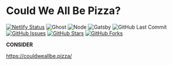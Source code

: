 # Could We All Be Pizza?

[![Netlify Status](https://api.netlify.com/api/v1/badges/7bf390c6-ab0b-445d-b783-bc0654502c6a/deploy-status)](https://app.netlify.com/sites/couldweallbepizza/deploys)
![Ghost](https://img.shields.io/badge/Ghost-^v4.0.0-lightgrey.svg?longCache=true&style=flat-square&logo=ghost&logoColor=white&colorB=656c82&colorA=4c566a)
![Node](https://img.shields.io/badge/NodeJS-v^14.0.0-green.svg?longCache=true&style=flat-square&logo=node.js&logoColor=white&colorB=a3be8c&colorA=4c566a)
![Gatsby](https://img.shields.io/badge/Gatsby-v^3.13.0-red.svg?longCache=true&style=flat-square&logo=Gatsby&logoColor=white&colorA=4c566a&colorB=b48ead)
![GitHub Last Commit](https://img.shields.io/github/last-commit/google/skia.svg?style=flat-square&colorA=4c566a&colorB=a3be8c&logo=GitHub)
[![GitHub Issues](https://img.shields.io/github/issues/toddbirchard/couldweallbe.pizza.svg?style=flat-square&colorB=ebcb8b&colorA=4c566a&logo=GitHub)](https://github.com/toddbirchard/couldweallbe.pizza/issues)
[![GitHub Stars](https://img.shields.io/github/stars/toddbirchard/gatsby-ghost-stockholm.svg?style=flat-square&colorB=ebcb8b&colorA=4c566a&logo=GitHub)](https://github.com/toddbirchard/couldweallbe.pizza/stargazers)
[![GitHub Forks](https://img.shields.io/github/forks/toddbirchard/couldweallbe.pizza.svg?style=flat-square&colorA=4c566a&colorB=ebcb8b&logo=GitHub)](https://github.com/toddbirchard/couldweallbe.pizza/network)

**CONSIDER**

https://couldweallbe.pizza/